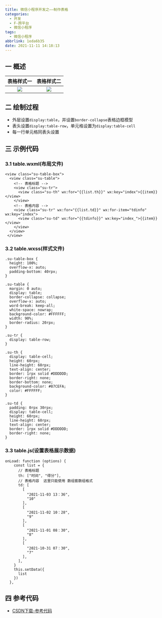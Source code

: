 ```yaml
---
title: 微信小程序开发之——制作表格
categories:
  - 开发
  - F-跨平台
  - 微信小程序
tags:
  - 微信小程序
abbrlink: 1eda6b35
date: 2021-11-11 14:18:13
---
```

## 一 概述

| 表格样式一 | 表格样式二 |
| :--------: | :--------: |
|   ![][1]   |   ![][2]   |

<!--more-->

## 二 绘制过程

* 外层设置`display:table`，并设置`border-collapse`表格边框模型
* 表头设置`display:table-row`，单元格设置为`display:table-cell`
* 每一行单元格同表头设置

## 三 示例代码

### 3.1 table.wxml(布局文件)

```
<view class="su-table-box">
  <view class="su-table">
    <!-- 表格标题 -->
    <view class="su-tr">
      <view class="su-th" wx:for="{{list.th}}" wx:key="index">{{item}}</view>
    </view>
    <!-- 表格内容 -->
    <view class="su-tr" wx:for="{{list.td}}" wx:for-item="tdinfo" wx:key="index">
      <view class="su-td" wx:for="{{tdinfo}}" wx:key="index_">{{item}}</view>
    </view>
  </view>
 </view> 
```

### 3.2 table.wxss(样式文件)

```
.su-table-box {
  height: 100%;
  overflow-x: auto;
  padding-bottom: 40rpx;
}

.su-table {
  margin: 0 auto;
  display: table;
  border-collapse: collapse;
  overflow-x: auto;
  word-break: keep-all;
  white-space: nowrap;
  background-color: #FFFFFF;
  width: 90%;
  border-radius: 20rpx;
}

.su-tr {
  display: table-row;
}

.su-th {
  display: table-cell;
  height: 60rpx;
  line-height: 60rpx;
  text-align: center;
  border: 1rpx solid #DDDDDD;
  border-right: none;
  border-bottom: none;
  background-color: #87CEFA;
  color: #FFFFFF;
}

.su-td {
  padding: 0rpx 30rpx;
  display: table-cell;
  height: 60rpx;
  line-height: 60rpx;
  text-align: center;
  border: 1rpx solid #DDDDDD;
  border-right: none;
}
```

### 3.3 table.js(设置表格展示数据)

```
onLoad: function (options) {
    const list = {
      // 表格标题
      th: ["时间", "得分"],
      // 表格内容  这里只能使用 数组套数组格式
      td: [
        [
          "2021-11-03 13：36",
          "10"
        ],
        [
          "2021-11-02 10：28",
          "9"
        ],
        [
          "2021-11-01 08：30",
          "8"
        ],
        [
          "2021-10-31 07：30",
          "7"
        ],
      ],
    }
    this.setData({
      list
    })
  },
```

## 四 参考代码

* [CSDN下载-参考代码](https://download.csdn.net/download/Calvin_zhou/40195054)





[1]:https://jsd.onmicrosoft.cn/gh/PGzxc/CDN/blog-wechat/wechat-table-top-view.png
[2]:https://jsd.onmicrosoft.cn/gh/PGzxc/CDN/blog-wechat/wechat-table-left-view.png

